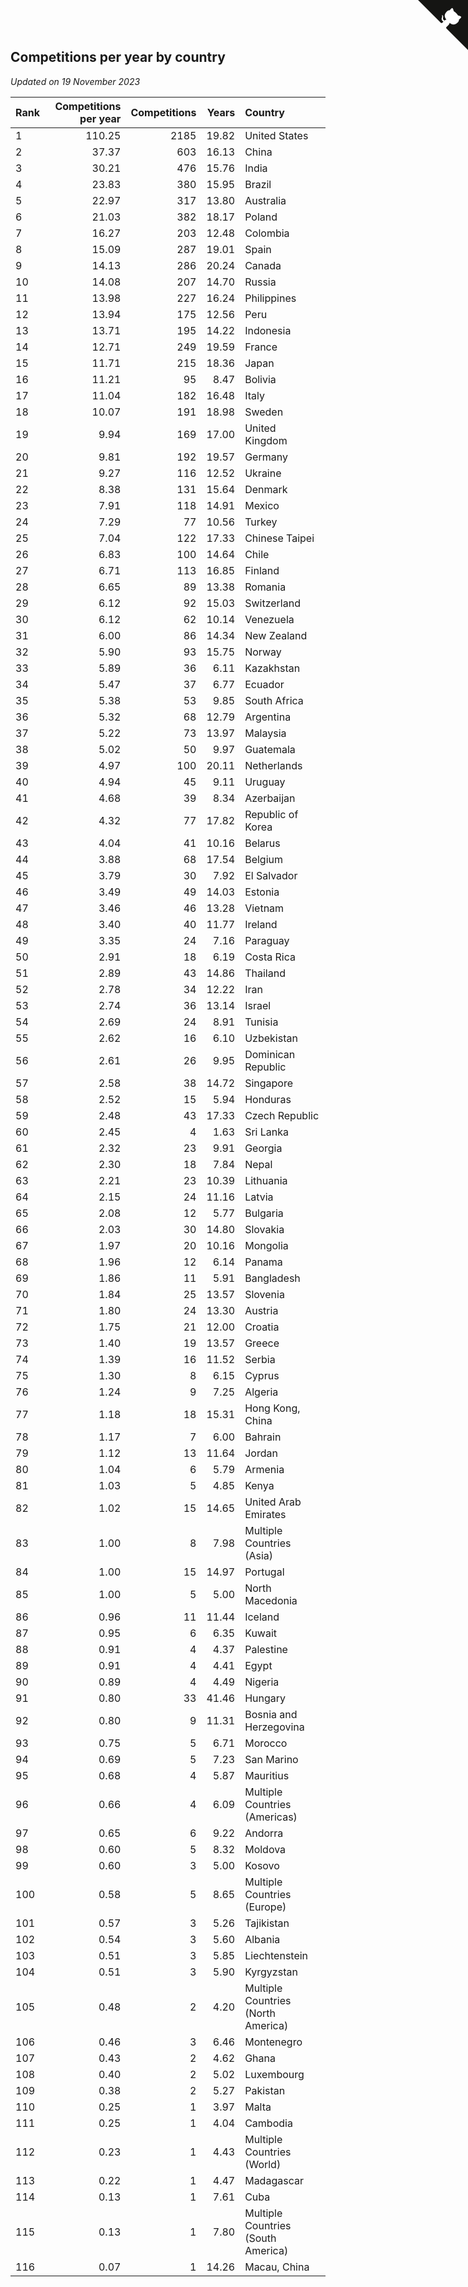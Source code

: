 ## Competitions per year by country

*Updated on 19 November 2023*

| Rank | Competitions per year | Competitions | Years | Country |
| :--- | ---: | ---: | ---: | :--- |
| 1 | 110.25 | 2185 | 19.82 | United States |
| 2 | 37.37 | 603 | 16.13 | China |
| 3 | 30.21 | 476 | 15.76 | India |
| 4 | 23.83 | 380 | 15.95 | Brazil |
| 5 | 22.97 | 317 | 13.80 | Australia |
| 6 | 21.03 | 382 | 18.17 | Poland |
| 7 | 16.27 | 203 | 12.48 | Colombia |
| 8 | 15.09 | 287 | 19.01 | Spain |
| 9 | 14.13 | 286 | 20.24 | Canada |
| 10 | 14.08 | 207 | 14.70 | Russia |
| 11 | 13.98 | 227 | 16.24 | Philippines |
| 12 | 13.94 | 175 | 12.56 | Peru |
| 13 | 13.71 | 195 | 14.22 | Indonesia |
| 14 | 12.71 | 249 | 19.59 | France |
| 15 | 11.71 | 215 | 18.36 | Japan |
| 16 | 11.21 | 95 | 8.47 | Bolivia |
| 17 | 11.04 | 182 | 16.48 | Italy |
| 18 | 10.07 | 191 | 18.98 | Sweden |
| 19 | 9.94 | 169 | 17.00 | United Kingdom |
| 20 | 9.81 | 192 | 19.57 | Germany |
| 21 | 9.27 | 116 | 12.52 | Ukraine |
| 22 | 8.38 | 131 | 15.64 | Denmark |
| 23 | 7.91 | 118 | 14.91 | Mexico |
| 24 | 7.29 | 77 | 10.56 | Turkey |
| 25 | 7.04 | 122 | 17.33 | Chinese Taipei |
| 26 | 6.83 | 100 | 14.64 | Chile |
| 27 | 6.71 | 113 | 16.85 | Finland |
| 28 | 6.65 | 89 | 13.38 | Romania |
| 29 | 6.12 | 92 | 15.03 | Switzerland |
| 30 | 6.12 | 62 | 10.14 | Venezuela |
| 31 | 6.00 | 86 | 14.34 | New Zealand |
| 32 | 5.90 | 93 | 15.75 | Norway |
| 33 | 5.89 | 36 | 6.11 | Kazakhstan |
| 34 | 5.47 | 37 | 6.77 | Ecuador |
| 35 | 5.38 | 53 | 9.85 | South Africa |
| 36 | 5.32 | 68 | 12.79 | Argentina |
| 37 | 5.22 | 73 | 13.97 | Malaysia |
| 38 | 5.02 | 50 | 9.97 | Guatemala |
| 39 | 4.97 | 100 | 20.11 | Netherlands |
| 40 | 4.94 | 45 | 9.11 | Uruguay |
| 41 | 4.68 | 39 | 8.34 | Azerbaijan |
| 42 | 4.32 | 77 | 17.82 | Republic of Korea |
| 43 | 4.04 | 41 | 10.16 | Belarus |
| 44 | 3.88 | 68 | 17.54 | Belgium |
| 45 | 3.79 | 30 | 7.92 | El Salvador |
| 46 | 3.49 | 49 | 14.03 | Estonia |
| 47 | 3.46 | 46 | 13.28 | Vietnam |
| 48 | 3.40 | 40 | 11.77 | Ireland |
| 49 | 3.35 | 24 | 7.16 | Paraguay |
| 50 | 2.91 | 18 | 6.19 | Costa Rica |
| 51 | 2.89 | 43 | 14.86 | Thailand |
| 52 | 2.78 | 34 | 12.22 | Iran |
| 53 | 2.74 | 36 | 13.14 | Israel |
| 54 | 2.69 | 24 | 8.91 | Tunisia |
| 55 | 2.62 | 16 | 6.10 | Uzbekistan |
| 56 | 2.61 | 26 | 9.95 | Dominican Republic |
| 57 | 2.58 | 38 | 14.72 | Singapore |
| 58 | 2.52 | 15 | 5.94 | Honduras |
| 59 | 2.48 | 43 | 17.33 | Czech Republic |
| 60 | 2.45 | 4 | 1.63 | Sri Lanka |
| 61 | 2.32 | 23 | 9.91 | Georgia |
| 62 | 2.30 | 18 | 7.84 | Nepal |
| 63 | 2.21 | 23 | 10.39 | Lithuania |
| 64 | 2.15 | 24 | 11.16 | Latvia |
| 65 | 2.08 | 12 | 5.77 | Bulgaria |
| 66 | 2.03 | 30 | 14.80 | Slovakia |
| 67 | 1.97 | 20 | 10.16 | Mongolia |
| 68 | 1.96 | 12 | 6.14 | Panama |
| 69 | 1.86 | 11 | 5.91 | Bangladesh |
| 70 | 1.84 | 25 | 13.57 | Slovenia |
| 71 | 1.80 | 24 | 13.30 | Austria |
| 72 | 1.75 | 21 | 12.00 | Croatia |
| 73 | 1.40 | 19 | 13.57 | Greece |
| 74 | 1.39 | 16 | 11.52 | Serbia |
| 75 | 1.30 | 8 | 6.15 | Cyprus |
| 76 | 1.24 | 9 | 7.25 | Algeria |
| 77 | 1.18 | 18 | 15.31 | Hong Kong, China |
| 78 | 1.17 | 7 | 6.00 | Bahrain |
| 79 | 1.12 | 13 | 11.64 | Jordan |
| 80 | 1.04 | 6 | 5.79 | Armenia |
| 81 | 1.03 | 5 | 4.85 | Kenya |
| 82 | 1.02 | 15 | 14.65 | United Arab Emirates |
| 83 | 1.00 | 8 | 7.98 | Multiple Countries (Asia) |
| 84 | 1.00 | 15 | 14.97 | Portugal |
| 85 | 1.00 | 5 | 5.00 | North Macedonia |
| 86 | 0.96 | 11 | 11.44 | Iceland |
| 87 | 0.95 | 6 | 6.35 | Kuwait |
| 88 | 0.91 | 4 | 4.37 | Palestine |
| 89 | 0.91 | 4 | 4.41 | Egypt |
| 90 | 0.89 | 4 | 4.49 | Nigeria |
| 91 | 0.80 | 33 | 41.46 | Hungary |
| 92 | 0.80 | 9 | 11.31 | Bosnia and Herzegovina |
| 93 | 0.75 | 5 | 6.71 | Morocco |
| 94 | 0.69 | 5 | 7.23 | San Marino |
| 95 | 0.68 | 4 | 5.87 | Mauritius |
| 96 | 0.66 | 4 | 6.09 | Multiple Countries (Americas) |
| 97 | 0.65 | 6 | 9.22 | Andorra |
| 98 | 0.60 | 5 | 8.32 | Moldova |
| 99 | 0.60 | 3 | 5.00 | Kosovo |
| 100 | 0.58 | 5 | 8.65 | Multiple Countries (Europe) |
| 101 | 0.57 | 3 | 5.26 | Tajikistan |
| 102 | 0.54 | 3 | 5.60 | Albania |
| 103 | 0.51 | 3 | 5.85 | Liechtenstein |
| 104 | 0.51 | 3 | 5.90 | Kyrgyzstan |
| 105 | 0.48 | 2 | 4.20 | Multiple Countries (North America) |
| 106 | 0.46 | 3 | 6.46 | Montenegro |
| 107 | 0.43 | 2 | 4.62 | Ghana |
| 108 | 0.40 | 2 | 5.02 | Luxembourg |
| 109 | 0.38 | 2 | 5.27 | Pakistan |
| 110 | 0.25 | 1 | 3.97 | Malta |
| 111 | 0.25 | 1 | 4.04 | Cambodia |
| 112 | 0.23 | 1 | 4.43 | Multiple Countries (World) |
| 113 | 0.22 | 1 | 4.47 | Madagascar |
| 114 | 0.13 | 1 | 7.61 | Cuba |
| 115 | 0.13 | 1 | 7.80 | Multiple Countries (South America) |
| 116 | 0.07 | 1 | 14.26 | Macau, China |


<a href="https://github.com/JustinTimeCuber/wca_statistics" class="github-corner" aria-label="View source on Github"><svg width="80" height="80" viewBox="0 0 250 250" style="fill:#151513; color:#fff; position: absolute; top: 0; border: 0; right: 0;" aria-hidden="true"><path d="M0,0 L115,115 L130,115 L142,142 L250,250 L250,0 Z"></path><path d="M128.3,109.0 C113.8,99.7 119.0,89.6 119.0,89.6 C122.0,82.7 120.5,78.6 120.5,78.6 C119.2,72.0 123.4,76.3 123.4,76.3 C127.3,80.9 125.5,87.3 125.5,87.3 C122.9,97.6 130.6,101.9 134.4,103.2" fill="currentColor" style="transform-origin: 130px 106px;" class="octo-arm"></path><path d="M115.0,115.0 C114.9,115.1 118.7,116.5 119.8,115.4 L133.7,101.6 C136.9,99.2 139.9,98.4 142.2,98.6 C133.8,88.0 127.5,74.4 143.8,58.0 C148.5,53.4 154.0,51.2 159.7,51.0 C160.3,49.4 163.2,43.6 171.4,40.1 C171.4,40.1 176.1,42.5 178.8,56.2 C183.1,58.6 187.2,61.8 190.9,65.4 C194.5,69.0 197.7,73.2 200.1,77.6 C213.8,80.2 216.3,84.9 216.3,84.9 C212.7,93.1 206.9,96.0 205.4,96.6 C205.1,102.4 203.0,107.8 198.3,112.5 C181.9,128.9 168.3,122.5 157.7,114.1 C157.9,116.9 156.7,120.9 152.7,124.9 L141.0,136.5 C139.8,137.7 141.6,141.9 141.8,141.8 Z" fill="currentColor" class="octo-body"></path></svg></a><style>.github-corner:hover .octo-arm{animation:octocat-wave 560ms ease-in-out}@keyframes octocat-wave{0%,100%{transform:rotate(0)}20%,60%{transform:rotate(-25deg)}40%,80%{transform:rotate(10deg)}}@media (max-width:500px){.github-corner:hover .octo-arm{animation:none}.github-corner .octo-arm{animation:octocat-wave 560ms ease-in-out}}</style>
